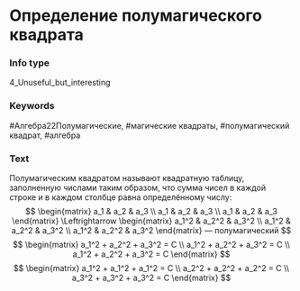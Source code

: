 # Определение полумагического квадрата
### Info type
4_Unuseful_but_interesting
### Keywords
#Алгебра22Полумагические, #магические квадраты, #полумагический квадрат, #алгебра
### Text
Полумагическим квадратом называют квадратную таблицу, заполненную числами таким образом, что сумма чисел в каждой строке и в каждом столбце равна определённому числу:
$$
\begin{matrix}
a_1 & a_2 & a_3 \\
a_1 & a_2 & a_3 \\
a_1 & a_2 & a_3
\end{matrix}
\Leftrightarrow
\begin{matrix}
a_1^2 & a_2^2 & a_3^2 \\
a_1^2 & a_2^2 & a_3^2 \\
a_1^2 & a_2^2 & a_3^2
\end{matrix}
— полумагический
$$
$$
\begin{matrix}
a_1^2 + a_2^2 + a_3^2 = C \\
a_1^2 + a_2^2 + a_3^2 = C \\
a_1^2 + a_2^2 + a_3^2 = C
\end{matrix}
$$
$$
\begin{matrix}
a_1^2 + a_1^2 + a_1^2 = C \\
a_2^2 + a_2^2 + a_2^2 = C \\
a_3^2 + a_3^2 + a_3^2 = C
\end{matrix}
$$